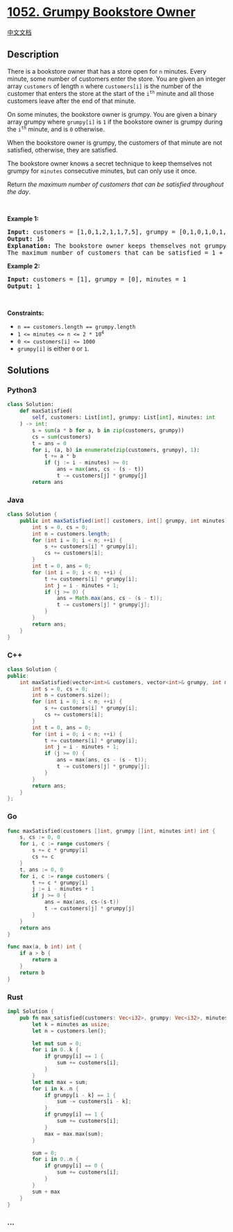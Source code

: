# [1052. Grumpy Bookstore Owner](https://leetcode.com/problems/grumpy-bookstore-owner)

[中文文档](/solution/1000-1099/1052.Grumpy%20Bookstore%20Owner/README.md)

## Description

<p>There is a bookstore owner that has a store open for <code>n</code> minutes. Every minute, some number of customers enter the store. You are given an integer array <code>customers</code> of length <code>n</code> where <code>customers[i]</code> is the number of the customer that enters the store at the start of the <code>i<sup>th</sup></code> minute and all those customers leave after the end of that minute.</p>

<p>On some minutes, the bookstore owner is grumpy. You are given a binary array grumpy where <code>grumpy[i]</code> is <code>1</code> if the bookstore owner is grumpy during the <code>i<sup>th</sup></code> minute, and is <code>0</code> otherwise.</p>

<p>When the bookstore owner is grumpy, the customers of that minute are not satisfied, otherwise, they are satisfied.</p>

<p>The bookstore owner knows a secret technique to keep themselves not grumpy for <code>minutes</code> consecutive minutes, but can only use it once.</p>

<p>Return <em>the maximum number of customers that can be satisfied throughout the day</em>.</p>

<p>&nbsp;</p>
<p><strong class="example">Example 1:</strong></p>

<pre>
<strong>Input:</strong> customers = [1,0,1,2,1,1,7,5], grumpy = [0,1,0,1,0,1,0,1], minutes = 3
<strong>Output:</strong> 16
<strong>Explanation:</strong> The bookstore owner keeps themselves not grumpy for the last 3 minutes. 
The maximum number of customers that can be satisfied = 1 + 1 + 1 + 1 + 7 + 5 = 16.
</pre>

<p><strong class="example">Example 2:</strong></p>

<pre>
<strong>Input:</strong> customers = [1], grumpy = [0], minutes = 1
<strong>Output:</strong> 1
</pre>

<p>&nbsp;</p>
<p><strong>Constraints:</strong></p>

<ul>
	<li><code>n == customers.length == grumpy.length</code></li>
	<li><code>1 &lt;= minutes &lt;= n &lt;= 2 * 10<sup>4</sup></code></li>
	<li><code>0 &lt;= customers[i] &lt;= 1000</code></li>
	<li><code>grumpy[i]</code> is either <code>0</code> or <code>1</code>.</li>
</ul>

## Solutions

<!-- tabs:start -->

### **Python3**

```python
class Solution:
    def maxSatisfied(
        self, customers: List[int], grumpy: List[int], minutes: int
    ) -> int:
        s = sum(a * b for a, b in zip(customers, grumpy))
        cs = sum(customers)
        t = ans = 0
        for i, (a, b) in enumerate(zip(customers, grumpy), 1):
            t += a * b
            if (j := i - minutes) >= 0:
                ans = max(ans, cs - (s - t))
                t -= customers[j] * grumpy[j]
        return ans
```

### **Java**

```java
class Solution {
    public int maxSatisfied(int[] customers, int[] grumpy, int minutes) {
        int s = 0, cs = 0;
        int n = customers.length;
        for (int i = 0; i < n; ++i) {
            s += customers[i] * grumpy[i];
            cs += customers[i];
        }
        int t = 0, ans = 0;
        for (int i = 0; i < n; ++i) {
            t += customers[i] * grumpy[i];
            int j = i - minutes + 1;
            if (j >= 0) {
                ans = Math.max(ans, cs - (s - t));
                t -= customers[j] * grumpy[j];
            }
        }
        return ans;
    }
}
```

### **C++**

```cpp
class Solution {
public:
    int maxSatisfied(vector<int>& customers, vector<int>& grumpy, int minutes) {
        int s = 0, cs = 0;
        int n = customers.size();
        for (int i = 0; i < n; ++i) {
            s += customers[i] * grumpy[i];
            cs += customers[i];
        }
        int t = 0, ans = 0;
        for (int i = 0; i < n; ++i) {
            t += customers[i] * grumpy[i];
            int j = i - minutes + 1;
            if (j >= 0) {
                ans = max(ans, cs - (s - t));
                t -= customers[j] * grumpy[j];
            }
        }
        return ans;
    }
};
```

### **Go**

```go
func maxSatisfied(customers []int, grumpy []int, minutes int) int {
	s, cs := 0, 0
	for i, c := range customers {
		s += c * grumpy[i]
		cs += c
	}
	t, ans := 0, 0
	for i, c := range customers {
		t += c * grumpy[i]
		j := i - minutes + 1
		if j >= 0 {
			ans = max(ans, cs-(s-t))
			t -= customers[j] * grumpy[j]
		}
	}
	return ans
}

func max(a, b int) int {
	if a > b {
		return a
	}
	return b
}
```

### **Rust**

```rust
impl Solution {
    pub fn max_satisfied(customers: Vec<i32>, grumpy: Vec<i32>, minutes: i32) -> i32 {
        let k = minutes as usize;
        let n = customers.len();

        let mut sum = 0;
        for i in 0..k {
            if grumpy[i] == 1 {
                sum += customers[i];
            }
        }
        let mut max = sum;
        for i in k..n {
            if grumpy[i - k] == 1 {
                sum -= customers[i - k];
            }
            if grumpy[i] == 1 {
                sum += customers[i];
            }
            max = max.max(sum);
        }

        sum = 0;
        for i in 0..n {
            if grumpy[i] == 0 {
                sum += customers[i];
            }
        }
        sum + max
    }
}
```

### **...**

```

```

<!-- tabs:end -->
